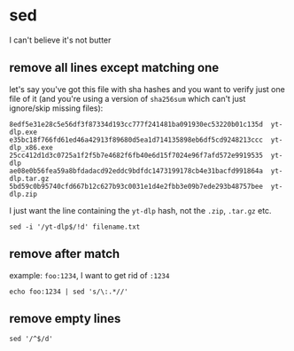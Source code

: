 # sed

I can't believe it's not butter

## remove all lines except matching one

let's say you've got this file with sha hashes and you want to verify just one file of it (and you're using a version of `sha256sum` which can't just ignore/skip missing files):

```
8edf5e31e28c5e56df3f87334d193cc777f241481ba091930ec53220b01c135d  yt-dlp.exe
e35bc18f766fd61ed46a42913f89680d5ea1d714135898eb6df5cd9248213ccc  yt-dlp_x86.exe
25cc412d1d3c0725a1f2f5b7e4682f6fb40e6d15f7024e96f7afd572e9919535  yt-dlp
ae08e0b56fea59a8bfdadacd92eddc9bdfdc1473199178cb4e31bacfd991864a  yt-dlp.tar.gz
5bd59c0b95740cfd667b12c627b93c0031e1d4e2fbb3e09b7ede293b48757bee  yt-dlp.zip
```

I just want the line containing the `yt-dlp` hash, not the `.zip`, `.tar.gz` etc.


```
sed -i '/yt-dlp$/!d' filename.txt
```

## remove after match

example: `foo:1234`, I want to get rid of `:1234`

```
echo foo:1234 | sed 's/\:.*//'
```

## remove empty lines

```
sed '/^$/d'
```
